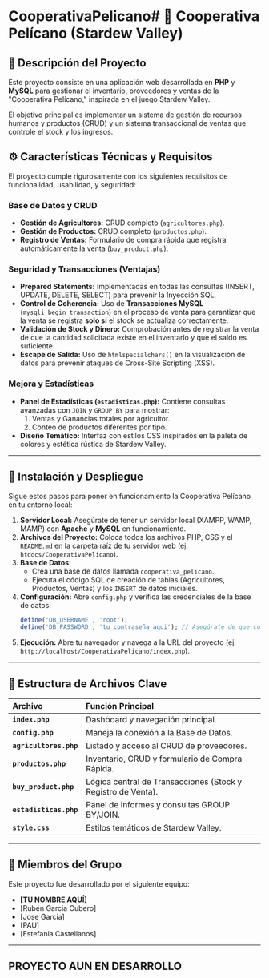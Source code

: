 # CooperativaPelicano# 🌾 Cooperativa Pelícano (Stardew Valley)

## 📖 Descripción del Proyecto

Este proyecto consiste en una aplicación web desarrollada en **PHP** y **MySQL** para gestionar el inventario, proveedores y ventas de la "Cooperativa Pelícano," inspirada en el juego Stardew Valley.

El objetivo principal es implementar un sistema de gestión de recursos humanos y productos (CRUD) y un sistema transaccional de ventas que controle el stock y los ingresos.

## ⚙️ Características Técnicas y Requisitos

El proyecto cumple rigurosamente con los siguientes requisitos de funcionalidad, usabilidad, y seguridad:

### **Base de Datos y CRUD**
* **Gestión de Agricultores:** CRUD completo (`agricultores.php`).
* **Gestión de Productos:** CRUD completo (`productos.php`).
* **Registro de Ventas:** Formulario de compra rápida que registra automáticamente la venta (`buy_product.php`).

### **Seguridad y Transacciones (Ventajas)**
* **Prepared Statements:** Implementadas en todas las consultas (INSERT, UPDATE, DELETE, SELECT) para prevenir la Inyección SQL.
* **Control de Coherencia:** Uso de **Transacciones MySQL** (`mysqli_begin_transaction`) en el proceso de venta para garantizar que la venta se registra **solo si** el stock se actualiza correctamente.
* **Validación de Stock y Dinero:** Comprobación antes de registrar la venta de que la cantidad solicitada existe en el inventario y que el saldo es suficiente.
* **Escape de Salida:** Uso de `htmlspecialchars()` en la visualización de datos para prevenir ataques de Cross-Site Scripting (XSS).

### **Mejora y Estadísticas**
* **Panel de Estadísticas (`estadisticas.php`):** Contiene consultas avanzadas con `JOIN` y `GROUP BY` para mostrar:
    1.  Ventas y Ganancias totales por agricultor.
    2.  Conteo de productos diferentes por tipo.
* **Diseño Temático:** Interfaz con estilos CSS inspirados en la paleta de colores y estética rústica de Stardew Valley.

---

## 🚀 Instalación y Despliegue

Sigue estos pasos para poner en funcionamiento la Cooperativa Pelícano en tu entorno local:

1.  **Servidor Local:** Asegúrate de tener un servidor local (XAMPP, WAMP, MAMP) con **Apache** y **MySQL** en funcionamiento.
2.  **Archivos del Proyecto:** Coloca todos los archivos PHP, CSS y el `README.md` en la carpeta raíz de tu servidor web (ej. `htdocs/CooperativaPelicano`).
3.  **Base de Datos:**
    * Crea una base de datos llamada `cooperativa_pelicano`.
    * Ejecuta el código SQL de creación de tablas (Agricultores, Productos, Ventas) y los `INSERT` de datos iniciales.
4.  **Configuración:** Abre `config.php` y verifica las credenciales de la base de datos:
    ```php
    define('DB_USERNAME', 'root');
    define('DB_PASSWORD', 'tu_contraseña_aqui'); // Asegúrate de que coincida con tu configuración local
    ```
5.  **Ejecución:** Abre tu navegador y navega a la URL del proyecto (ej. `http://localhost/CooperativaPelicano/index.php`).

---

## 📂 Estructura de Archivos Clave

| Archivo | Función Principal |
| :--- | :--- |
| **`index.php`** | Dashboard y navegación principal. |
| **`config.php`** | Maneja la conexión a la Base de Datos. |
| **`agricultores.php`** | Listado y acceso al CRUD de proveedores. |
| **`productos.php`** | Inventario, CRUD y formulario de Compra Rápida. |
| **`buy_product.php`** | Lógica central de Transacciones (Stock y Registro de Venta). |
| **`estadisticas.php`** | Panel de informes y consultas GROUP BY/JOIN. |
| **`style.css`** | Estilos temáticos de Stardew Valley. |

---

## 👥 Miembros del Grupo

Este proyecto fue desarrollado por el siguiente equipo:

* **[TU NOMBRE AQUÍ]**
* [Rubén Garcia Cubero]
* [Jose Garcia]
* [PAU]
* [Estefania Castellanos]

---

## PROYECTO AUN EN DESARROLLO
